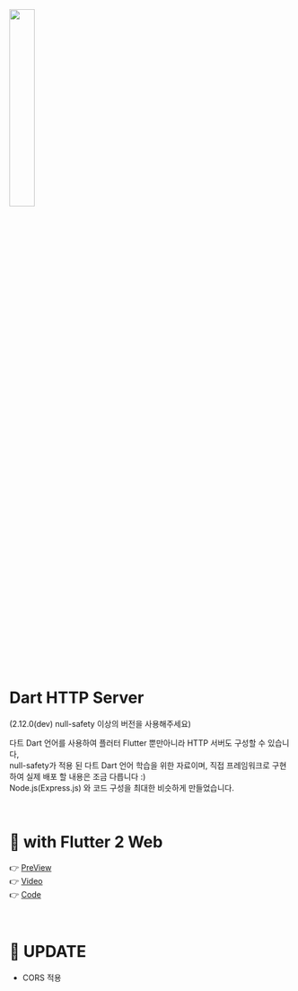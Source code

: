 <img src="https://avatars1.githubusercontent.com/u/1609975?s=200&v=4" width="30%"/>

# Dart HTTP Server
(2.12.0(dev) null-safety 이상의 버전을 사용해주세요)  
  
다트 Dart 언어를 사용하여 플러터 Flutter 뿐만아니라 HTTP 서버도 구성할 수 있습니다,  
null-safety가 적용 된 다트 Dart 언어 학습을 위한 자료이며, 직접 프레임워크로 구현하여 실제 배포 할 내용은 조금 다릅니다 :)  
Node.js(Express.js) 와 코드 구성을 최대한 비슷하게 만들었습니다.  

<br />

# 🔗 with Flutter 2 Web 
👉 [PreView](https://youtu.be/G3dBYdsVNyU)
<br />
👉 [Video](https://youtu.be/x579o-WAgNA)
<br />
👉 [Code](https://github.com/doyle-flutter/Flutter2WebApplone2)


<br />

# 🤖 UPDATE
* CORS 적용